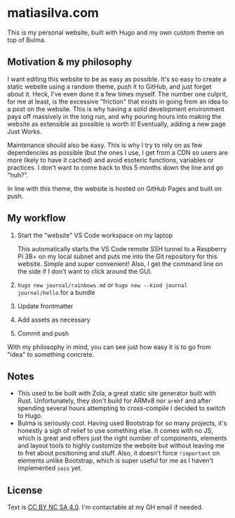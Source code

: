 # matiasilva.com

This is my personal website, built with Hugo and my own custom theme on top of Bulma.

## Motivation & my philosophy

I want editing this website to be as easy as possible. It's so easy to create a static website using a random theme, push it to GitHub, and just forget about it. Heck, I've even done it a few times myself. The number one culprit, for me at least, is the excessive "friction" that exists in going from an idea to a post on the website. This is why having a solid development environment pays off massively in the long run, and why pouring hours into making the website as extensible as possible is worth it! Eventually, adding a new page Just Works.

Maintenance should also be easy. This is why I try to rely on as few dependencies as possible (but the ones I use, I get from a CDN so users are more likely to have it cached) and avoid esoteric functions, variables or practices. I don't want to come back to this 5 months down the line and go "huh?".

In line with this theme, the website is hosted on GitHub Pages and built on push.

## My workflow

1. Start the "website" VS Code workspace on my laptop

    This automatically starts the VS Code remote SSH tunnel to a Raspberry Pi 3B+ on my local subnet and puts me into the Git repository for this website. Simple and super convenient! Also, I get the command line on the side if I don't want to click around the GUI.

2. `hugo new journal/rainbows.md` or `hugo new --kind journal journal/hello` for a bundle
3. Update frontmatter
4. Add assets as necessary
5. Commit and push

With my philosophy in mind, you can see just how easy it is to go from "idea" to something concrete.

## Notes

* This used to be built with Zola, a great static site generator built with Rust. Unfortunately, they don't build for ARMv8 nor `armhf` and after spending several hours attempting to cross-compile I decided to switch to Hugo.
* Bulma is seriously cool. Having used Bootstrap for so many projects, it's honestly a sigh of relief to use something else. It comes with no JS, which is great and offers just the right number of components, elements and layout tools to highly customize the website but without leaving me to fret about positioning and stuff. Also, it doesn't force `!important` on elements unlike Bootstrap, which is super useful for me as I haven't implemented `sass` yet.

## License

Text is [CC BY NC SA 4.0](http://creativecommons.org/licenses/by-nc-sa/4.0/). I'm contactable at my GH email if needed.
